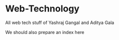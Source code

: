 # Web-Technology
All web tech stuff of Yashraj Gangal and Aditya Gala

We should also prepare an index here
